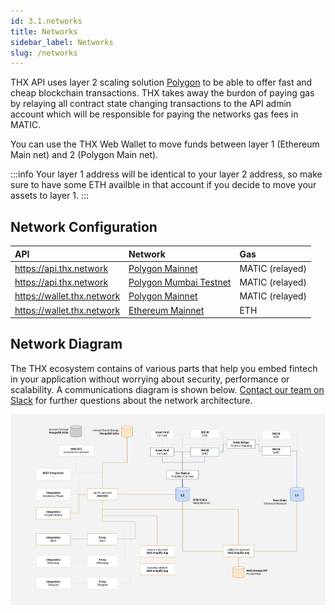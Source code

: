 ```yaml
---
id: 3.1.networks
title: Networks
sidebar_label: Networks
slug: /networks
---
```


THX API uses layer 2 scaling solution [Polygon](https://www.polygon.technology) to be able to offer fast and cheap blockchain transactions. THX takes away the burdon of paying gas by relaying all contract state changing transactions to the API admin account which will be responsible for paying the networks gas fees in MATIC.

You can use the THX Web Wallet to move funds between layer 1 (Ethereum Main net) and 2 (Polygon Main net).

:::info
Your layer 1 address will be identical to your layer 2 address, so make sure to have some ETH availble in that account if you decide to move your assets to layer 1.
:::

## Network Configuration

| API | Network | Gas |
|:------------------------------|:------------------------|:------|
|https://api.thx.network        | [Polygon Mainnet](https://explorer-mainnet.maticvigil.com/)       | MATIC (relayed) |
|https://api.thx.network        | [Polygon Mumbai Testnet](https://explorer-mumbai.maticvigil.com/) | MATIC (relayed) |
|https://wallet.thx.network     | [Polygon Mainnet](https://explorer-mainnet.maticvigil.com/)       | MATIC (relayed) |
|https://wallet.thx.network     | [Ethereum Mainnet](https://etherscan.io/)                         | ETH   |

## Network Diagram

The THX ecosystem contains of various parts that help you embed fintech in your application without worrying about security, performance or scalability. A communications diagram is shown below. [Contact our team on Slack](https://thx.page.link/slack) for further questions about the network architecture.

[![img](../static/img/network-diagram.jpg)](../static/img/network-diagram.jpg)